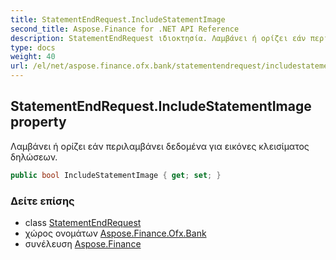 ```yaml
---
title: StatementEndRequest.IncludeStatementImage
second_title: Aspose.Finance for .NET API Reference
description: StatementEndRequest ιδιοκτησία. Λαμβάνει ή ορίζει εάν περιλαμβάνει δεδομένα για εικόνες κλεισίματος δηλώσεων.
type: docs
weight: 40
url: /el/net/aspose.finance.ofx.bank/statementendrequest/includestatementimage/
---
```

## StatementEndRequest.IncludeStatementImage property

Λαμβάνει ή ορίζει εάν περιλαμβάνει δεδομένα για εικόνες κλεισίματος δηλώσεων.

```csharp
public bool IncludeStatementImage { get; set; }
```

### Δείτε επίσης

* class [StatementEndRequest](../)
* χώρος ονομάτων [Aspose.Finance.Ofx.Bank](../../statementendrequest/)
* συνέλευση [Aspose.Finance](../../../)


